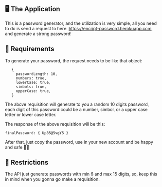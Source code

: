 ## 🖥️ The Application
  This is a password generator, and the utilization is very simple, all you need to do is send a request to here: https://encript-password.herokuapp.com, and generate a strong password!


## 📝 Requirements
  To generate your password, the request needs to be like that object:
  
   ```
      {
        passwordLength: 10,
        numbers: true,
        lowerCase: true,
        simbols: true,
        upperCase: true,
      }
  ```
  
  The above requisition will generate to you a random 10 digits password, each digit of this password could be a number, simbol, or a upper case letter or lower case letter.

The response of the above requisition will be this:

  ```
  finalPassword: { Up85@5vgY5 }
  ```
After that, just copy the password, use in your new account and be happy and safe 💂‍♂️


## 🚫 Restrictions
 The API just generate passwords with min 6 and max 15 digits, so, keep this in mind when you gonna go make a requisition. 
